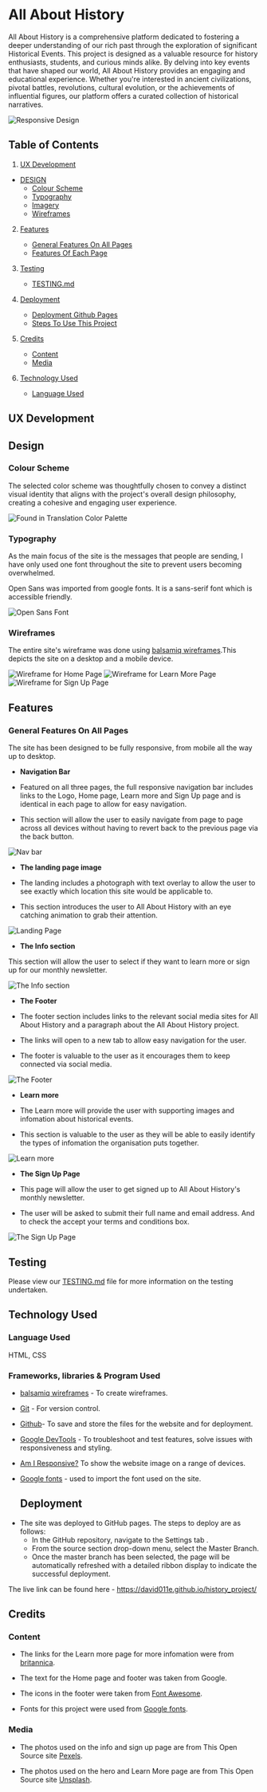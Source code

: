 # All About History

All About History is a comprehensive platform dedicated to fostering a deeper understanding of our rich past through the exploration of significant Historical Events. This project is designed as a valuable resource for history enthusiasts, students, and curious minds alike. By delving into key events that have shaped our world, All About History provides an engaging and educational experience. Whether you're interested in ancient civilizations, pivotal battles, revolutions, cultural evolution, or the achievements of influential figures, our platform offers a curated collection of historical narratives.

![Responsive Design](assets/images/amiresponsive.png)

## **Table of Contents**

1. [UX Development](#ux-development)

* [DESIGN](#design)
    * [Colour Scheme](#colour-scheme)
    * [Typography](#typography)
    * [Imagery](#imagery)
    * [Wireframes](#wireframes)

2. [Features](#features)  
    
    * [General Features On All Pages](#general-features-on-all-pages)
    * [Features Of Each Page](#features-of-each-page)

3. [Testing](#testing)
    * [TESTING.md](#testing)

4. [Deployment](#deployment)  
    * [Deployment Github Pages](#deployment-to-github-pages)
    * [Steps To Use This Project](#steps-to-use-this-project)  

5. [Credits](#credits)  
    * [Content](#content)
    * [Media](#media)

6. [Technology Used](#technology-used)  
    * [Language Used](#language-used)


## **UX Development**

## **Design**

### **Colour Scheme**

The selected color scheme was thoughtfully chosen to convey a distinct visual identity that aligns with the project's overall design philosophy, creating a cohesive and engaging user experience.

![Found in Translation Color Palette](assets/images/colour-scheme.png)

### **Typography**

As the main focus of the site is the messages that people are sending, I have only used one font throughout the site to prevent users becoming overwhelmed.

Open Sans was imported from google fonts. It is a sans-serif font which is accessible friendly.

![Open Sans Font](assets/images/open-sans.png)

### **Wireframes**

The entire site's wireframe was done using [balsamiq wireframes](https://balsamiq.com/).This depicts the site on a desktop and a mobile device.

![Wireframe for Home Page](assets/images/home-page-wireframes.png)
![Wireframe for Learn More Page](assets/images/learn-more-page-wireframes.png)
![Wireframe for Sign Up Page](assets/images/sign-up-page-wireframes.png)

## Features

### **General Features On All Pages**

The site has been designed to be fully responsive, from mobile all the way up to desktop.

- __Navigation Bar__

- Featured on all three pages, the full responsive navigation bar includes links to the Logo, Home page, Learn more and Sign Up page and is identical in each page to allow for easy navigation.

 - This section will allow the user to easily navigate from page to page across all devices without having to revert back to the previous page via the back button.

![Nav bar](assets/images/header.png)

- __The landing page image__

 - The landing includes a photograph with text overlay to allow the user to see exactly which location this site would be applicable to. 
  - This section introduces the user to All About History with an eye catching animation to grab their attention.

  ![Landing Page](assets/images/heroimage.png)

  - __The Info section__

  This section will allow the user to select if they want to learn more or sign up for our monthly newsletter.

  ![The Info section](assets/images/info-content.png)

  - __The Footer__ 

   - The footer section includes links to the relevant social media sites for All About History and a paragraph about the All About History project.

   - The links will open to a new tab to allow easy navigation for the user.

   - The footer is valuable to the user as it encourages them to keep connected via social media.


![The Footer](assets/images/footer.png)

- __Learn more__

- The Learn more will provide the user with supporting images and infomation about historical events.

- This section is valuable to the user as they will be able to easily identify the types of infomation the organisation puts together. 

![Learn more](assets/images/learnmore.png)

- __The Sign Up Page__

- This page will allow the user to get signed up to All About History's monthly newsletter.

- The user will be asked to submit their full name and email address. And to check the accept your terms and conditions box.

![The Sign Up Page](assets/images/signup.png)

## Testing

Please view our [TESTING.md](testing.md) file for more information on the testing undertaken.

## **Technology Used**

### **Language Used**

HTML, CSS

### **Frameworks, libraries & Program Used**

* [balsamiq wireframes](https://balsamiq.com/) - To create wireframes.
* [Git](https://git-scm.com/) - For version control.
* [Github](https://github.com/)- To save and store the files for the website and for deployment.
* [Google DevTools](https://developers.google.com/web/tools) - To troubleshoot and test features, solve issues with responsiveness and styling.
* [Am I Responsive?](http://ami.responsivedesign.is/) To show the website image on a range of devices.
* [Google fonts](https://fonts.google.com/) - used to import the font used on the site.


  ## Deployment

- The site was deployed to GitHub pages. The steps to deploy are as follows: 
  - In the GitHub repository, navigate to the Settings tab .
  - From the source section drop-down menu, select the Master Branch.
  - Once the master branch has been selected, the page will be automatically refreshed with a detailed ribbon display to indicate the successful deployment. 

The live link can be found here - https://david011e.github.io/history_project/

## Credits 

### Content

- The links for the Learn more page for more infomation were from [britannica](https://www.britannica.com/).

- The text for the Home page and footer was taken from Google.

- The icons in the footer were taken from [Font Awesome](https://fontawesome.com/).

- Fonts for this project were used from [Google fonts](https://fonts.google.com/).

### Media

- The photos used on the info and sign up page are from This Open Source site [Pexels](www.pexels.com).

- The photos used on the hero and Learn More page are from This Open Source site [Unsplash](https://unsplash.com/).